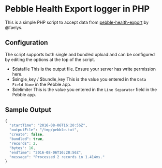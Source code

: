 # Pebble Health Export logger in PHP

This is a simple PHP script to accept data from
[pebble-health-export](https://github.com/faelys/pebble-health-export) by @faelys.

## Configuration

The script supports both single and bundled upload and can be configured by editing
the options at the top of the script.

* $datafile
  This is the output file. Ensure your server has write permission here.
* $single_key / $bundle_key
  This is the value you entered in the `Data Field Name` in the Pebble app.
* $delimiter
  This is the value you entered in the `Line Separator` field in the Pebble app.

## Sample Output

```js
{
  "startTime": "2016-08-06T16:20:56Z",
  "outputFile": "/tmp/pebble.txt",
  "create": false,
  "bundled": true,
  "records": 2,
  "bytes": 16,
  "endTime": "2016-08-06T16:20:56Z",
  "message": "Processed 2 records in 1.414ms."
}
```